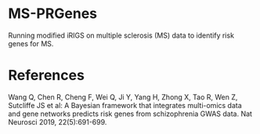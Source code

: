 # MS-PRGenes
Running modified iRIGS on multiple sclerosis (MS) data to identify risk genes for MS. 

# References
Wang Q, Chen R, Cheng F, Wei Q, Ji Y, Yang H, Zhong X, Tao R, Wen Z, Sutcliffe JS et al: A Bayesian framework that integrates multi-omics data and gene networks predicts risk genes from schizophrenia GWAS data. Nat Neurosci 2019, 22(5):691-699.
